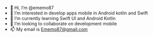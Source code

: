 - 👋 Hi, I’m @ememo87
- 👀 I’m interested in develop apps mobile in Android kotlin and Swift 
- 🌱 I’m currently learning Swift UI and Android Kotlin
- 💞️ I’m looking to collaborate on development mobile
- 📫 My email is Ememo87@gmail.com 

<!---
ememo87/ememo87 is a ✨ special ✨ repository because its `README.md` (this file) appears on your GitHub profile.
You can click the Preview link to take a look at your changes.
--->
